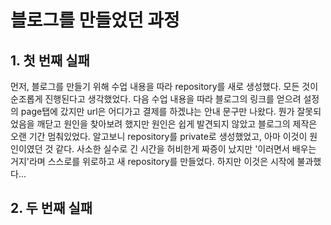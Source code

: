 # 블로그를 만들었던 과정

## 1. 첫 번째 실패
먼저, 블로그를 만들기 위해 수업 내용을 따라 repository를 새로 생성했다. 모든 것이 순조롭게 진행된다고 생각했었다.
다음 수업 내용을 따라 블로그의 링크를 얻으려 설정의 page탭에 갔지만 url은 어디가고 결제를 하겠냐는 안내 문구만 나왔다.
뭔가 잘못되었음을 깨닫고 원인을 찾아보려 했지만 원인은 쉽게 발견되지 않았고 블로그의 제작은 오랜 기간 멈춰있었다.
알고보니 repository를 private로 생성했었고, 아마 이것이 원인이였던 것 같다.
사소한 실수로 긴 시간을 허비한게 짜증이 났지만 '이러면서 배우는 거지'라며 스스로를 위로하고 새 repository를 만들었다.
하지만 이것은 시작에 불과했다...

## 2. 두 번째 실패
